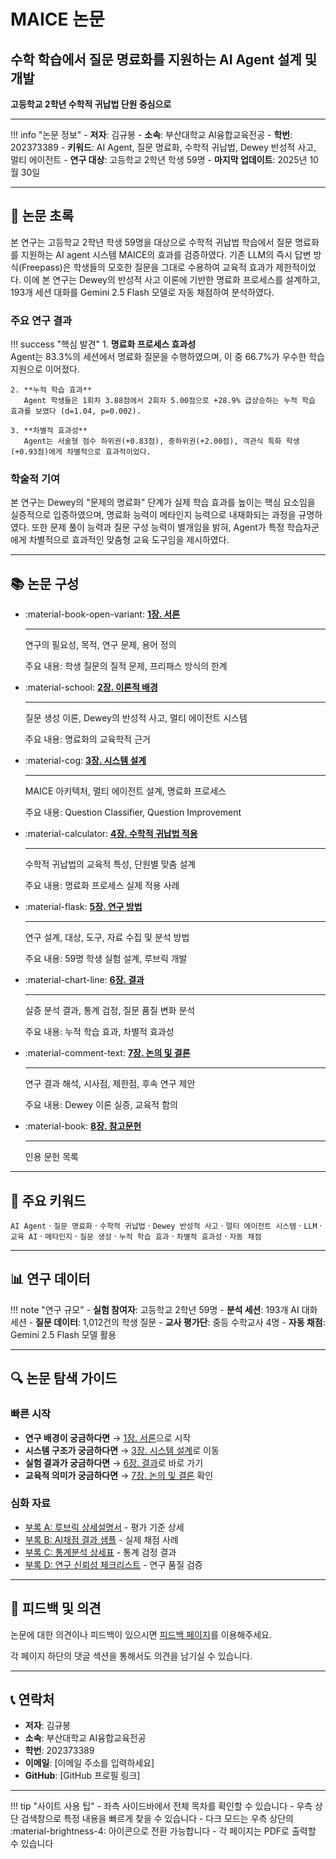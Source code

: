 # MAICE 논문

## 수학 학습에서 질문 명료화를 지원하는 AI Agent 설계 및 개발

**고등학교 2학년 수학적 귀납법 단원 중심으로**

---

!!! info "논문 정보"
    - **저자**: 김규봉
    - **소속**: 부산대학교 AI융합교육전공
    - **학번**: 202373389
    - **키워드**: AI Agent, 질문 명료화, 수학적 귀납법, Dewey 반성적 사고, 멀티 에이전트
    - **연구 대상**: 고등학교 2학년 학생 59명
    - **마지막 업데이트**: 2025년 10월 30일

---

## 📄 논문 초록

본 연구는 고등학교 2학년 학생 59명을 대상으로 수학적 귀납법 학습에서 질문 명료화를 지원하는 AI agent 시스템 MAICE의 효과를 검증하였다. 기존 LLM의 즉시 답변 방식(Freepass)은 학생들의 모호한 질문을 그대로 수용하여 교육적 효과가 제한적이었다. 이에 본 연구는 Dewey의 반성적 사고 이론에 기반한 명료화 프로세스를 설계하고, 193개 세션 대화를 Gemini 2.5 Flash 모델로 자동 채점하여 분석하였다.

### 주요 연구 결과

!!! success "핵심 발견"
    1. **명료화 프로세스 효과성**  
       Agent는 83.3%의 세션에서 명료화 질문을 수행하였으며, 이 중 66.7%가 우수한 학습 지원으로 이어졌다.
    
    2. **누적 학습 효과**  
       Agent 학생들은 1회차 3.88점에서 2회차 5.00점으로 +28.9% 급상승하는 누적 학습 효과를 보였다 (d=1.04, p=0.002).
    
    3. **차별적 효과성**  
       Agent는 서술형 점수 하위권(+0.83점), 중하위권(+2.00점), 객관식 특화 학생(+0.93점)에게 차별적으로 효과적이었다.

### 학술적 기여

본 연구는 Dewey의 "문제의 명료화" 단계가 실제 학습 효과를 높이는 핵심 요소임을 실증적으로 입증하였으며, 명료화 능력이 메타인지 능력으로 내재화되는 과정을 규명하였다. 또한 문제 풀이 능력과 질문 구성 능력이 별개임을 밝혀, Agent가 특정 학습자군에게 차별적으로 효과적인 맞춤형 교육 도구임을 제시하였다.

---

## 📚 논문 구성

<div class="grid cards" markdown>

- :material-book-open-variant: **[1장. 서론](chapters/01-introduction.md)**

    ---
    
    연구의 필요성, 목적, 연구 문제, 용어 정의
    
    주요 내용: 학생 질문의 질적 문제, 프리패스 방식의 한계

- :material-school: **[2장. 이론적 배경](chapters/02-theoretical-background.md)**

    ---
    
    질문 생성 이론, Dewey의 반성적 사고, 멀티 에이전트 시스템
    
    주요 내용: 명료화의 교육학적 근거

- :material-cog: **[3장. 시스템 설계](chapters/03-system-design.md)**

    ---
    
    MAICE 아키텍처, 멀티 에이전트 설계, 명료화 프로세스
    
    주요 내용: Question Classifier, Question Improvement

- :material-calculator: **[4장. 수학적 귀납법 적용](chapters/04-mathematical-induction-application.md)**

    ---
    
    수학적 귀납법의 교육적 특성, 단원별 맞춤 설계
    
    주요 내용: 명료화 프로세스 실제 적용 사례

- :material-flask: **[5장. 연구 방법](chapters/05-research-methods.md)**

    ---
    
    연구 설계, 대상, 도구, 자료 수집 및 분석 방법
    
    주요 내용: 59명 학생 실험 설계, 루브릭 개발

- :material-chart-line: **[6장. 결과](chapters/06-results.md)**

    ---
    
    실증 분석 결과, 통계 검정, 질문 품질 변화 분석
    
    주요 내용: 누적 학습 효과, 차별적 효과성

- :material-comment-text: **[7장. 논의 및 결론](chapters/07-discussion-conclusion.md)**

    ---
    
    연구 결과 해석, 시사점, 제한점, 후속 연구 제안
    
    주요 내용: Dewey 이론 실증, 교육적 함의

- :material-book: **[8장. 참고문헌](chapters/08-references.md)**

    ---
    
    인용 문헌 목록

</div>

---

## 🎯 주요 키워드

<div class="grid" markdown>

`AI Agent` · `질문 명료화` · `수학적 귀납법` · `Dewey 반성적 사고` · 
`멀티 에이전트 시스템` · `LLM` · `교육 AI` · `메타인지` · 
`질문 생성` · `누적 학습 효과` · `차별적 효과성` · `자동 채점`

</div>

---

## 📊 연구 데이터

!!! note "연구 규모"
    - **실험 참여자**: 고등학교 2학년 59명
    - **분석 세션**: 193개 AI 대화 세션
    - **질문 데이터**: 1,012건의 학생 질문
    - **교사 평가단**: 중등 수학교사 4명
    - **자동 채점**: Gemini 2.5 Flash 모델 활용

---

## 🔍 논문 탐색 가이드

### 빠른 시작

- **연구 배경이 궁금하다면** → [1장. 서론](chapters/01-introduction.md)으로 시작
- **시스템 구조가 궁금하다면** → [3장. 시스템 설계](chapters/03-system-design.md)로 이동
- **실험 결과가 궁금하다면** → [6장. 결과](chapters/06-results.md)로 바로 가기
- **교육적 의미가 궁금하다면** → [7장. 논의 및 결론](chapters/07-discussion-conclusion.md) 확인

### 심화 자료

- [부록 A: 루브릭 상세설명서](부록_A_루브릭_상세설명서.md) - 평가 기준 상세
- [부록 B: AI채점 결과 샘플](부록_B_AI채점_결과_샘플.md) - 실제 채점 사례
- [부록 C: 통계분석 상세표](부록_C_통계분석_상세표.md) - 통계 검정 결과
- [부록 D: 연구 신뢰성 체크리스트](부록_D_연구_신뢰성_체크리스트.md) - 연구 품질 검증

---

## 💬 피드백 및 의견

논문에 대한 의견이나 피드백이 있으시면 [피드백 페이지](feedback.md)를 이용해주세요.

각 페이지 하단의 댓글 섹션을 통해서도 의견을 남기실 수 있습니다.

---

## 📞 연락처

- **저자**: 김규봉
- **소속**: 부산대학교 AI융합교육전공
- **학번**: 202373389
- **이메일**: [이메일 주소를 입력하세요]
- **GitHub**: [GitHub 프로필 링크]

---

!!! tip "사이트 사용 팁"
    - 좌측 사이드바에서 전체 목차를 확인할 수 있습니다
    - 우측 상단 검색창으로 특정 내용을 빠르게 찾을 수 있습니다
    - 다크 모드는 우측 상단의 :material-brightness-4: 아이콘으로 전환 가능합니다
    - 각 페이지는 PDF로 출력할 수 있습니다

